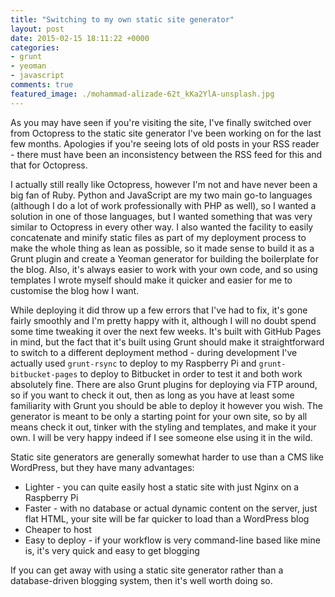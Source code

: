 ```yaml
---
title: "Switching to my own static site generator"
layout: post
date: 2015-02-15 18:11:22 +0000
categories: 
- grunt
- yeoman
- javascript
comments: true
featured_image: ./mohammad-alizade-62t_kKa2YlA-unsplash.jpg
---
```


As you may have seen if you're visiting the site, I've finally switched over from Octopress to the static site generator I've been working on for the last few months. Apologies if you're seeing lots of old posts in your RSS reader - there must have been an inconsistency between the RSS feed for this and that for Octopress.

I actually still really like Octopress, however I'm not and have never been a big fan of Ruby. Python and JavaScript are my two main go-to languages (although I do a lot of work professionally with PHP as well), so I wanted a solution in one of those languages, but I wanted something that was very similar to Octopress in every other way. I also wanted the facility to easily concatenate and minify static files as part of my deployment process to make the whole thing as lean as possible, so it made sense to build it as a Grunt plugin and create a Yeoman generator for building the boilerplate for the blog. Also, it's always easier to work with your own code, and so using templates I wrote myself should make it quicker and easier for me to customise the blog how I want.

While deploying it did throw up a few errors that I've had to fix, it's gone fairly smoothly and I'm pretty happy with it, although I will no doubt spend some time tweaking it over the next few weeks. It's built with GitHub Pages in mind, but the fact that it's built using Grunt should make it straightforward to switch to a different deployment method - during development I've actually used `grunt-rsync` to deploy to my Raspberry Pi and `grunt-bitbucket-pages` to deploy to Bitbucket in order to test it and both work absolutely fine. There are also Grunt plugins for deploying via FTP around, so if you want to check it out, then as long as you have at least some familiarity with Grunt you should be able to deploy it however you wish. The generator is meant to be only a starting point for your own site, so by all means check it out, tinker with the styling and templates, and make it your own. I will be very happy indeed if I see someone else using it in the wild.

Static site generators are generally somewhat harder to use than a CMS like WordPress, but they have many advantages:

* Lighter - you can quite easily host a static site with just Nginx on a Raspberry Pi
* Faster - with no database or actual dynamic content on the server, just flat HTML, your site will be far quicker to load than a WordPress blog
* Cheaper to host
* Easy to deploy - if your workflow is very command-line based like mine is, it's very quick and easy to get blogging

If you can get away with using a static site generator rather than a database-driven blogging system, then it's well worth doing so.
